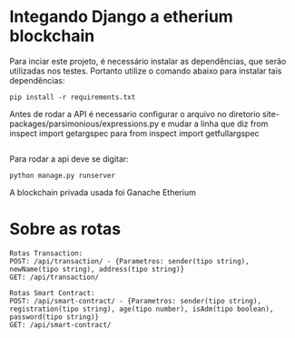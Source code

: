 # Integando Django a etherium blockchain

Para inciar este projeto, é necessário instalar as dependências, que serão utilizadas nos testes. Portanto utilize o comando abaixo para instalar tais dependências:

````
pip install -r requirements.txt
````
Antes de rodar a API é necessario configurar o arquivo no diretorio site-packages/parsimonious/expressions.py e mudar a linha que diz from inspect import getargspec para from inspect import getfullargspec
````
````
Para rodar a api deve se digitar:

````
python manage.py runserver
````

A blockchain privada usada foi Ganache Etherium


# **Sobre as rotas**


````
Rotas Transaction:
POST: /api/transaction/ - {Parametros: sender(tipo string), newName(tipo string), address(tipo string)}
GET: /api/transaction/
````
````
Rotas Smart Contract:
POST: /api/smart-contract/ - {Parametros: sender(tipo string), registration(tipo string), age(tipo number), isAdm(tipo boolean), password(tipo string)}
GET: /api/smart-contract/
````

